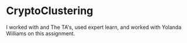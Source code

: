 # CryptoClustering

I worked with and The TA's, used expert learn, and worked with Yolanda Williams on this assignment. 
